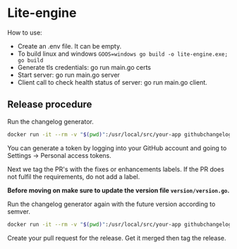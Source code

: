 # Lite-engine

How to use:

* Create an .env file. It can be empty.
* To build linux and windows `GOOS=windows go build -o lite-engine.exe; go build`
* Generate tls credentials: go run main.go certs
* Start server: go run main.go server
* Client call to check health status of server: go run main.go client.

## Release procedure

Run the changelog generator.

```BASH
docker run -it --rm -v "$(pwd)":/usr/local/src/your-app githubchangeloggenerator/github-changelog-generator -u harness -p lite-engine -t <secret github token>
```

You can generate a token by logging into your GitHub account and going to Settings -> Personal access tokens.

Next we tag the PR's with the fixes or enhancements labels. If the PR does not fulfil the requirements, do not add a label.

**Before moving on make sure to update the version file `version/version.go`.**

Run the changelog generator again with the future version according to semver.

```BASH
docker run -it --rm -v "$(pwd)":/usr/local/src/your-app githubchangeloggenerator/github-changelog-generator -u harness -p lite-engine -t <secret token> --future-release v0.2.0
```

Create your pull request for the release. Get it merged then tag the release.



